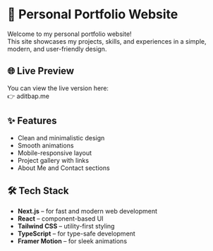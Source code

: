 # 💼 Personal Portfolio Website

Welcome to my personal portfolio website!  
This site showcases my projects, skills, and experiences in a simple, modern, and user-friendly design.

## 🌐 Live Preview

You can view the live version here:  
👉 aditbap.me

## ✨ Features

- Clean and minimalistic design
- Smooth animations
- Mobile-responsive layout
- Project gallery with links
- About Me and Contact sections

## 🛠 Tech Stack

- **Next.js** – for fast and modern web development
- **React** – component-based UI
- **Tailwind CSS** – utility-first styling
- **TypeScript** – for type-safe development
- **Framer Motion** – for sleek animations
